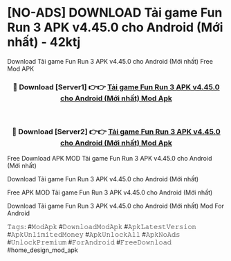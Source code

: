 # [NO-ADS] DOWNLOAD Tải game Fun Run 3 APK v4.45.0 cho Android (Mới nhất) - 42ktj
Download Tải game Fun Run 3 APK v4.45.0 cho Android (Mới nhất) Free Mod APK

<div align="center">
<h3>🔴 Download [Server1] 👉👉 <a href="https://apk-comot.site?title=Tải_game_Fun_Run_3_APK_v4.45.0_cho_Android_(Mới_nhất)">Tải game Fun Run 3 APK v4.45.0 cho Android (Mới nhất) Mod Apk</a></h3><br>

<h3>🔴 Download [Server2] 👉👉 <a href="https://apk-comot.site?title=Tải_game_Fun_Run_3_APK_v4.45.0_cho_Android_(Mới_nhất)">Tải game Fun Run 3 APK v4.45.0 cho Android (Mới nhất) Mod Apk</a></h3>
</div>


Free Download APK MOD Tải game Fun Run 3 APK v4.45.0 cho Android (Mới nhất)

Download Tải game Fun Run 3 APK v4.45.0 cho Android (Mới nhất) 

Free APK MOD Tải game Fun Run 3 APK v4.45.0 cho Android (Mới nhất) 

Download Tải game Fun Run 3 APK v4.45.0 cho Android (Mới nhất) Mod For Android

𝚃𝚊𝚐𝚜: #𝙼𝚘𝚍𝙰𝚙𝚔 #𝙳𝚘𝚠𝚗𝚕𝚘𝚊𝚍𝙼𝚘𝚍𝙰𝚙𝚔 #𝙰𝚙𝚔𝙻𝚊𝚝𝚎𝚜𝚝𝚅𝚎𝚛𝚜𝚒𝚘𝚗 #𝙰𝚙𝚔𝚄𝚗𝚕𝚒𝚖𝚒𝚝𝚎𝚍𝙼𝚘𝚗𝚎𝚢 #𝙰𝚙𝚔𝚄𝚗𝚕𝚘𝚌𝚔𝙰𝚕𝚕 #𝙰𝚙𝚔𝙽𝚘𝙰𝚍𝚜 #𝚄𝚗𝚕𝚘𝚌𝚔𝙿𝚛𝚎𝚖𝚒𝚞𝚖 #𝙵𝚘𝚛𝙰𝚗𝚍𝚛𝚘𝚒𝚍 #𝙵𝚛𝚎𝚎𝙳𝚘𝚠𝚗𝚕𝚘𝚊𝚍 #home_design_mod_apk